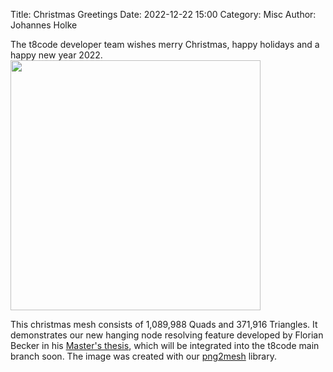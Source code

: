 Title: Christmas Greetings
Date: 2022-12-22 15:00
Category: Misc
Author: Johannes Holke

The t8code developer team wishes merry Christmas, happy holidays and a happy new year 2022.
<img src="images/chritsmas22/t8codeWeihnachtsgruesse2022_mesh_small.png" height="400" />

This christmas mesh consists of 1,089,988 Quads and 371,916 Triangles.
It demonstrates our new hanging node resolving feature developed by Florian Becker in his <a href= "https://elib.dlr.de/187499"> Master's thesis</a>, which will be integrated into the t8code main branch soon.
The image was created with our <a href="https://github.com/dlr-amr/png2mesh">png2mesh</a> library.
